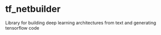 # tf_netbuilder
Library for building deep learning architectures from text and generating tensorflow code
